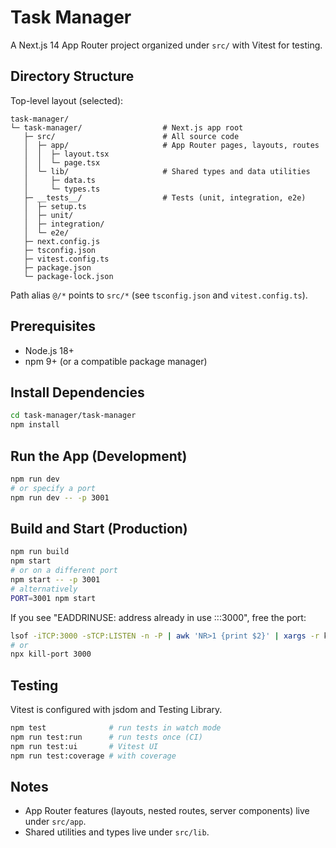 # Task Manager

A Next.js 14 App Router project organized under `src/` with Vitest for testing.

## Directory Structure

Top-level layout (selected):

```text
task-manager/
└─ task-manager/                  # Next.js app root
   ├─ src/                        # All source code
   │  ├─ app/                     # App Router pages, layouts, routes
   │  │  ├─ layout.tsx
   │  │  └─ page.tsx
   │  └─ lib/                     # Shared types and data utilities
   │     ├─ data.ts
   │     └─ types.ts
   ├─ __tests__/                  # Tests (unit, integration, e2e)
   │  ├─ setup.ts
   │  ├─ unit/
   │  ├─ integration/
   │  └─ e2e/
   ├─ next.config.js
   ├─ tsconfig.json
   ├─ vitest.config.ts
   ├─ package.json
   └─ package-lock.json
```

Path alias `@/*` points to `src/*` (see `tsconfig.json` and `vitest.config.ts`).

## Prerequisites

- Node.js 18+
- npm 9+ (or a compatible package manager)

## Install Dependencies

```bash
cd task-manager/task-manager
npm install
```

## Run the App (Development)

```bash
npm run dev
# or specify a port
npm run dev -- -p 3001
```

## Build and Start (Production)

```bash
npm run build
npm start
# or on a different port
npm start -- -p 3001
# alternatively
PORT=3001 npm start
```

If you see "EADDRINUSE: address already in use :::3000", free the port:

```bash
lsof -iTCP:3000 -sTCP:LISTEN -n -P | awk 'NR>1 {print $2}' | xargs -r kill -15
# or
npx kill-port 3000
```

## Testing

Vitest is configured with jsdom and Testing Library.

```bash
npm test              # run tests in watch mode
npm run test:run      # run tests once (CI)
npm run test:ui       # Vitest UI
npm run test:coverage # with coverage
```

## Notes

- App Router features (layouts, nested routes, server components) live under `src/app`.
- Shared utilities and types live under `src/lib`.